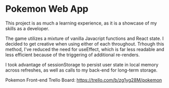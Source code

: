# Pokemon Web App
This project is as much a learning experience, as it is a showcase of my skills as a developer.

The game utilizes a mixture of vanilla Javacript functions and React state. I decided to get creative when using either of each throughout. Trhough this method, I've reduced the need for useEffect, which is far less readable and less efficient because of the triggering of additional re-renders.
 
I took advantage of sessionStorage to persist user state in local memory across refreshes, as well as calls to my back-end for long-term storage.



Pokemon Front-end Trello Board:
https://trello.com/b/zg1yg28M/pokemon
